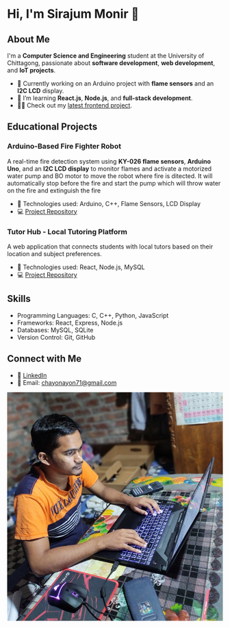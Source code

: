 # Hi, I'm Sirajum Monir 👋

## About Me

I'm a **Computer Science and Engineering** student at the University of Chittagong, passionate about **software development**, **web development**, and **IoT projects**.

- 🔭 Currently working on an Arduino project with **flame sensors** and an **I2C LCD** display.
- 🌱 I’m learning **React.js**, **Node.js**, and **full-stack development**.
- 👨‍💻 Check out my [latest frontend project](https://github.com/monir235/local-tutor-hub).

## Educational Projects

### Arduino-Based Fire Fighter Robot
A real-time fire detection system using **KY-026 flame sensors**, **Arduino Uno**, and an **I2C LCD display** to monitor flames and activate a motorized water pump and BO motor to move the robot where fire
is ditected. It will automatically stop before the fire and start the pump which will throw water on the fire and extinguish the fire 

- 🔧 Technologies used: Arduino, C++, Flame Sensors, LCD Display
- 💻 [Project Repository]([https://github.com/monir235/arduino-fire-detection](https://github.com/monir235/Fire_Fighter_Robot))

### Tutor Hub - Local Tutoring Platform
A web application that connects students with local tutors based on their location and subject preferences.

- 🔧 Technologies used: React, Node.js, MySQL
- 💻 [Project Repository](https://github.com/monir235/local-tutor-hub)

## Skills
- Programming Languages: C, C++, Python, JavaScript
- Frameworks: React, Express, Node.js
- Databases: MySQL, SQLite
- Version Control: Git, GitHub

## Connect with Me
- 💼 [LinkedIn]([https://www.linkedin.com/in/monir235](https://www.linkedin.com/in/sirajum-monir-choyon-244b17267/))
- 📧 Email: chayonayon71@gmail.com

![Profile Banner](c.jpg)

